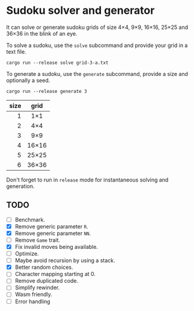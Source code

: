 # Sudoku solver and generator

It can solve or generate sudoku grids of size 4×4, 9×9, 16×16, 25×25 and 36×36 in the blink of an eye.

To solve a sudoku, use the `solve` subcommand and provide your grid in a text file.

```
cargo run --release solve grid-3-a.txt
```

To generate a sudoku, use the `generate` subcommand, provide a size and optionally a seed.

```
cargo run --release generate 3
```

| size | grid   |
|-----:|:------:|
| 1    |  1×1   |
| 2    |  4×4   |
| 3    |  9×9   |
| 4    |  16×16 |
| 5    |  25×25 |
| 6    |  36×36 |

Don't forget to run in `release` mode for instantaneous solving and generation.

## TODO

- [ ] Benchmark.
- [x] Remove generic parameter `R`.
- [x] Remove generic parameter `NN`.
- [ ] Remove `Game` trait.
- [x] Fix invalid moves being available.
- [ ] Optimize.
- [ ] Maybe avoid recursion by using a stack.
- [x] Better random choices.
- [ ] Character mapping starting at 0.
- [ ] Remove duplicated code.
- [ ] Simplify rewinder.
- [ ] Wasm friendly.
- [ ] Error handling
